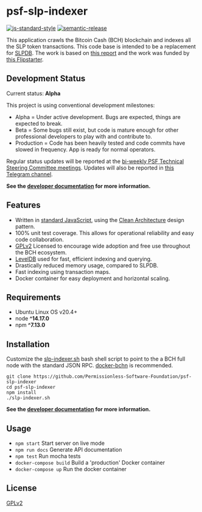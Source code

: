 # psf-slp-indexer

[![js-standard-style](https://img.shields.io/badge/code%20style-standard-brightgreen.svg)](http://standardjs.com) [![semantic-release](https://img.shields.io/badge/%20%20%F0%9F%93%A6%F0%9F%9A%80-semantic--release-e10079.svg)](https://github.com/semantic-release/semantic-release)

This application crawls the Bitcoin Cash (BCH) blockchain and indexes all the SLP token transactions. This code base is intended to be a replacement for [SLPDB](https://github.com/Permissionless-Software-Foundation/docker-slpdb). The work is based on [this report](https://gist.github.com/christroutner/77c46f1fa9adaf593074d41a508a6401) and the work was funded by [this Flipstarter](https://flipstarter.fullstack.cash/).

## Development Status

Current status: **Alpha**

This project is using conventional development milestones:
- Alpha = Under active development. Bugs are expected, things are expected to break.
- Beta = Some bugs still exist, but code is mature enough for other professional developers to play with and contribute to.
- Production = Code has been heavily tested and code commits have slowed in frequency. App is ready for normal operators.

Regular status updates will be reported at the [bi-weekly PSF Technical Steering Committee meetings](https://github.com/Permissionless-Software-Foundation/TSC/issues). Updates will also be reported in [this Telegram channel](https://t.me/psf_slp).

**See the [developer documentation](./dev-docs) for more information.**

## Features

- Written in [standard JavaScript](https://www.npmjs.com/package/standard), using the [Clean Architecture](https://troutsblog.com/blog/clean-architecture) design pattern.
- 100% unit test coverage. This allows for operational reliability and easy code collaboration.
- [GPLv2](https://www.gnu.org/licenses/old-licenses/gpl-2.0.en.html) Licensed to encourage wide adoption and free use throughout the BCH ecosystem.
- [LevelDB](https://github.com/google/leveldb) used for fast, efficient indexing and querying.
- Drastically reduced memory usage, compared to SLPDB.
- Fast indexing using transaction maps.
- Docker container for easy deployment and horizontal scaling.

## Requirements

- Ubuntu Linux OS v20.4+
- node **^14.17.0**
- npm **^7.13.0**

## Installation

Customize the [slp-indexer.sh](./slp-indexer.sh) bash shell script to point to the a BCH full node with the standard JSON RPC. [docker-bchn](https://github.com/Permissionless-Software-Foundation/docker-bchn) is recommended.

```
git clone https://github.com/Permissionless-Software-Foundation/psf-slp-indexer
cd psf-slp-indexer
npm install
./slp-indexer.sh
```

**See the [developer documentation](./dev-docs) for more information.**

## Usage

- `npm start` Start server on live mode
- `npm run docs` Generate API documentation
- `npm test` Run mocha tests
- `docker-compose build` Build a 'production' Docker container
- `docker-compose up` Run the docker container

## License

[GPLv2](./LICENSE.md)
